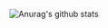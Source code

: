 ![Anurag's github stats](https://github-readme-stats.vercel.app/api?username=stat-eklee&show_icons=true&theme=radical)
